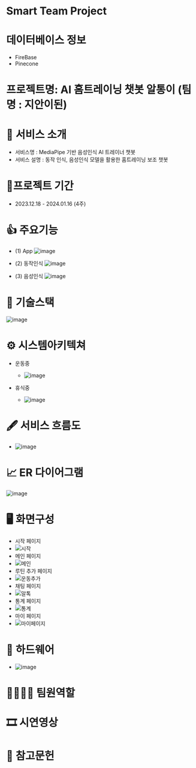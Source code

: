 # Smart Team Project

# 데이터베이스 정보
- FireBase
- Pinecone

# 프로젝트명: AI 홈트레이닝 챗봇 알통이 (팀명 : 지안이된)

# 👀 서비스 소개
- 서비스명 : MediaPipe 기반 음성인식 AI 트레이너 챗봇 
- 서비스 설명 : 동작 인식, 음성인식 모델을 활용한 홈트레이닝 보조 챗봇

# 📅프로젝트 기간
- 2023.12.18 - 2024.01.16 (4주)

# 👍 주요기능
- (1) App
![image](https://github.com/AlTong2/.github/assets/145187636/c9bdb9fe-8e4c-46fc-b0b9-acd7d41ed8d3)

- (2) 동작인식
![image](https://github.com/AlTong2/.github/assets/145187636/a3623c9b-f654-46a3-952f-2434f9e4addd)

- (3) 음성인식
 ![image](https://github.com/AlTong2/.github/assets/145187636/b6fd25f8-939b-4758-af43-eb5ad29d2c35)


# 🔨 기술스택
![image](https://github.com/AlTong2/.github/assets/145187636/d2d1ba65-cf82-43a2-bad9-0fecac3fb0b5)


# ⚙ 시스템아키텍쳐
- 운동중
   - ![image](https://github.com/AlTong2/.github/assets/145187636/4dcea1f4-9559-409e-8667-ef2e61332cea)
  
- 휴식중
   - ![image](https://github.com/AlTong2/.github/assets/145187636/1d26f5c2-4b2d-4dfe-a4a5-9ee988f025b4)


# 🖋 서비스 흐름도
- ![image](https://github.com/AlTong2/.github/assets/145187636/5f5191d4-4d3c-43f4-908f-2cb252ec642e)


# 📈 ER 다이어그램
![image](https://github.com/AlTong2/.github/assets/145187636/9eb33d85-aa3d-4df8-b5f9-8aed565c9810)

# 🖥 화면구성
- 시작 페이지
- ![시작](https://github.com/AlTong2/.github/assets/145187636/db1f520c-d9bd-4a6e-99e1-1b746b3bd4bc)
- 메인 페이지
- ![메인](https://github.com/AlTong2/.github/assets/145187636/afa2e309-520b-4509-8b59-994bf48284d2)
- 루틴 추가 페이지
- ![운동추가](https://github.com/AlTong2/.github/assets/145187636/aad5b4d1-7696-46c0-9c2d-6f44cc06a93d)
- 채팅 페이지
- ![알톡](https://github.com/AlTong2/.github/assets/145187636/6c730a37-fd2c-428e-845b-4fe53f99e697)
- 통계 페이지
- ![통계](https://github.com/AlTong2/.github/assets/145187636/fd287853-62e2-4eed-b8eb-427f8845f7a9)
- 마이 페이지
- ![마이페이지](https://github.com/AlTong2/.github/assets/145187636/89863eef-88ad-447e-902f-40a951f0d7d4)


# 🤖 하드웨어
- ![image](https://github.com/AlTong2/.github/assets/145187636/d5280c25-ad78-4fe1-8ade-5a1dec1cb9aa)


# 👨‍👩‍👦‍👦 팀원역할
# 🎞 시연영상
# 🧾 참고문헌







